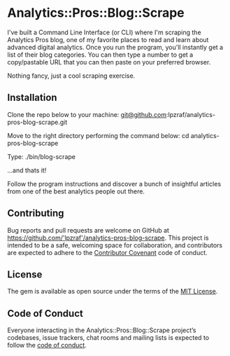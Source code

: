 # Analytics::Pros::Blog::Scrape

I've built a Command Line Interface (or CLI) where I'm scraping the Analytics Pros blog, one of my favorite places to read and learn about advanced digital analytics. Once you run the program, you'll instantly get a list of their blog categories. You can then type a number to get a copy/pastable URL that you can then paste on your preferred browser. 

Nothing fancy, just a cool scraping exercise.

## Installation

Clone the repo below to your machine:
git@github.com:lpzraf/analytics-pros-blog-scrape.git

Move to the right directory performing the command below:
cd analytics-pros-blog-scrape

Type:
./bin/blog-scrape

...and thats it! 

Follow the program instructions and discover a bunch of insightful articles from one of the best analytics people out there. 


## Contributing

Bug reports and pull requests are welcome on GitHub at https://github.com/'lpzraf'/analytics-pros-blog-scrape. This project is intended to be a safe, welcoming space for collaboration, and contributors are expected to adhere to the [Contributor Covenant](http://contributor-covenant.org) code of conduct.

## License

The gem is available as open source under the terms of the [MIT License](https://opensource.org/licenses/MIT).

## Code of Conduct

Everyone interacting in the Analytics::Pros::Blog::Scrape project’s codebases, issue trackers, chat rooms and mailing lists is expected to follow the [code of conduct](https://github.com/'lpzraf'/analytics-pros-blog-scrape/blob/master/CODE_OF_CONDUCT.md).
